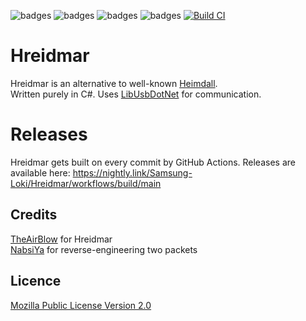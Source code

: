 ![badges](https://img.shields.io/github/contributors/Samsung-Loki/Hreidmar.svg)
![badges](https://img.shields.io/github/forks/Samsung-Loki/Hreidmar.svg)
![badges](https://img.shields.io/github/stars/Samsung-Loki/Hreidmar.svg)
![badges](https://img.shields.io/github/issues/Samsung-Loki/Hreidmar.svg)
[![Build CI](https://github.com/Samsung-Loki/Hreidmar/actions/workflows/build.yml/badge.svg)](https://github.com/Samsung-Loki/Hreidmar/actions/workflows/build.yml)
# Hreidmar
Hreidmar is an alternative to well-known [Heimdall](https://github.com/Benjamin-Dobell/Heimdall). \
Written purely in C#. Uses [LibUsbDotNet](https://github.com/LibUsbDotNet/LibUsbDotNet) for communication.

# Releases
Hreidmar gets built on every commit by GitHub Actions. Releases are available here: https://nightly.link/Samsung-Loki/Hreidmar/workflows/build/main

## Credits
[TheAirBlow](https://github.com/theairblow) for Hreidmar \
[NabsiYa](https://github.com/nabsiya) for reverse-engineering two packets

## Licence
[Mozilla Public License Version 2.0](https://github.com/Samsung-Loki/Hreidmar/blob/main/LICENCE)
